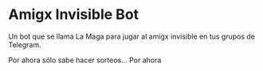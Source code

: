 # Amigx Invisible Bot

Un bot que se llama La Maga para jugar al amigx invisible en tus grupos de Telegram.

Por ahora sólo sabe hacer sorteos... Por ahora
